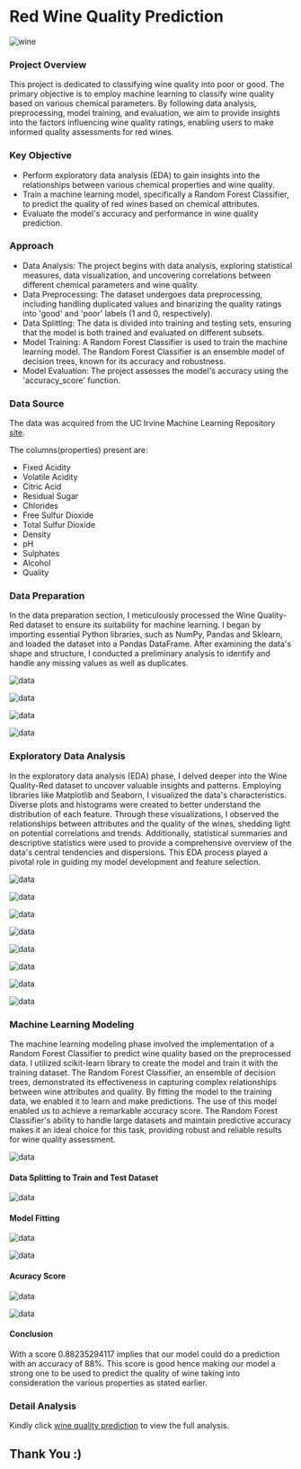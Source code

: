 # Red Wine Quality Prediction

![wine](https://github.com/hayfordatim/Red-Wine-Quality-Prediction/blob/main/Images/Wine%20Image.jpeg)


### Project Overview

This project is dedicated to classifying wine quality into poor or good. The primary objective is to employ machine learning to classify wine quality based on various chemical parameters. By following data analysis, preprocessing, model training, and evaluation, we aim to provide insights into the factors influencing wine quality ratings, enabling users to make informed quality assessments for red wines.


### Key Objective

- Perform exploratory data analysis (EDA) to gain insights into the relationships between various chemical properties and wine quality.
- Train a machine learning model, specifically a Random Forest Classifier, to predict the quality of red wines based on chemical attributes.
- Evaluate the model's accuracy and performance in wine quality prediction.


### Approach

- Data Analysis: The project begins with data analysis, exploring statistical measures, data visualization, and uncovering correlations between different chemical parameters and wine quality.
- Data Preprocessing: The dataset undergoes data preprocessing, including handling duplicated values and binarizing the quality ratings into 'good' and 'poor' labels (1 and 0, respectively).
- Data Splitting: The data is divided into training and testing sets, ensuring that the model is both trained and evaluated on different subsets.
- Model Training: A Random Forest Classifier is used to train the machine learning model. The Random Forest Classifier is an ensemble model of decision trees, known for its accuracy and robustness.
- Model Evaluation: The project assesses the model's accuracy using the 'accuracy_score' function.


### Data Source

The data was acquired from the UC Irvine Machine Learning Repository [site](http://archive.ics.uci.edu/dataset/186/wine+quality).

The columns(properties) present are:

- Fixed Acidity
- Volatile Acidity
- Citric Acid
- Residual Sugar
- Chlorides
- Free Sulfur Dioxide
- Total Sulfur Dioxide
- Density
- pH
- Sulphates
- Alcohol
- Quality

### Data Preparation

In the data preparation section, I meticulously processed the Wine Quality-Red dataset to ensure its suitability for machine learning. I began by importing essential Python libraries, such as NumPy, Pandas and Sklearn, and loaded the dataset into a Pandas DataFrame. After examining the data's shape and structure, I conducted a preliminary analysis to identify and handle any missing values as well as duplicates. 

![data](https://github.com/hayfordatim/Red-Wine-Quality-Prediction/blob/main/Images/carbon-4.png)

![data](https://github.com/hayfordatim/Red-Wine-Quality-Prediction/blob/main/Images/s1.png)

![data](https://github.com/hayfordatim/Red-Wine-Quality-Prediction/blob/main/Images/carbon-6.png)

![data](https://github.com/hayfordatim/Red-Wine-Quality-Prediction/blob/main/Images/s2.png)


### Exploratory Data Analysis

In the exploratory data analysis (EDA) phase, I delved deeper into the Wine Quality-Red dataset to uncover valuable insights and patterns. Employing libraries like Matplotlib and Seaborn, I visualized the data's characteristics. Diverse plots and histograms were created to better understand the distribution of each feature. Through these visualizations, I observed the relationships between attributes and the quality of the wines, shedding light on potential correlations and trends. Additionally, statistical summaries and descriptive statistics were used to provide a comprehensive overview of the data's central tendencies and dispersions. This EDA process played a pivotal role in guiding my model development and feature selection.

![data](https://github.com/hayfordatim/Red-Wine-Quality-Prediction/blob/main/Images/carbon-7.png)

![data](https://github.com/hayfordatim/Red-Wine-Quality-Prediction/blob/main/Images/s4.png)

![data](https://github.com/hayfordatim/Red-Wine-Quality-Prediction/blob/main/Images/carbon-8.png)

![data](https://github.com/hayfordatim/Red-Wine-Quality-Prediction/blob/main/Images/s5.png)

![data](https://github.com/hayfordatim/Red-Wine-Quality-Prediction/blob/main/Images/carbon-9.png)

![data](https://github.com/hayfordatim/Red-Wine-Quality-Prediction/blob/main/Images/s6.png)

![data](https://github.com/hayfordatim/Red-Wine-Quality-Prediction/blob/main/Images/carbon-10.png)

![data](https://github.com/hayfordatim/Red-Wine-Quality-Prediction/blob/main/Images/s7.png)

### Machine Learning Modeling

The machine learning modeling phase involved the implementation of a Random Forest Classifier to predict wine quality based on the preprocessed data. I utilized scikit-learn library to create the model and train it with the training dataset. The Random Forest Classifier, an ensemble of decision trees, demonstrated its effectiveness in capturing complex relationships between wine attributes and quality. By fitting the model to the training data, we enabled it to learn and make predictions. The use of this model enabled us to achieve a remarkable accuracy score. The Random Forest Classifier's ability to handle large datasets and maintain predictive accuracy makes it an ideal choice for this task, providing robust and reliable results for wine quality assessment.

![data](https://github.com/hayfordatim/Red-Wine-Quality-Prediction/blob/main/Images/carbon-11.png)

#### Data Splitting to Train and Test Dataset

![data](https://github.com/hayfordatim/Red-Wine-Quality-Prediction/blob/main/Images/carbon-12.png)

#### Model Fitting

![data](https://github.com/hayfordatim/Red-Wine-Quality-Prediction/blob/main/Images/carbon-13.png)

![data](https://github.com/hayfordatim/Red-Wine-Quality-Prediction/blob/main/Images/carbon-14.png)

#### Acuracy Score
![data](https://github.com/hayfordatim/Red-Wine-Quality-Prediction/blob/main/Images/carbon-15.png)

![data](https://github.com/hayfordatim/Red-Wine-Quality-Prediction/blob/main/Images/s8.png)

#### Conclusion
With a score 0.88235294117 implies that our model could do a prediction with an accuracy of 88%. This score is good hence making our model a strong one to be used to predict the quality of wine taking into consideration the various properties as stated earlier.

### Detail Analysis

Kindly click [wine quality prediction](https://github.com/hayfordatim/Red-Wine-Quality-Prediction/blob/main/Wine%20Quality%20Prediction.ipynb) to view the full analysis.

## Thank You :)
